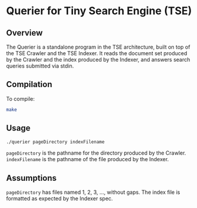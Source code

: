 # Querier for Tiny Search Engine (TSE)

## Overview
The Querier is a standalone program in the TSE architecture, built on top of the TSE Crawler and the TSE Indexer. It reads the document set produced by the Crawler and the index produced by the Indexer, and answers search queries submitted via stdin.

## Compilation
To compile:
``` bash
make
```
## Usage
``` bash
./querier pageDirectory indexFilename
```
`pageDirectory` is the pathname for the directory produced by the Crawler.
`indexFilename` is the pathname of the file produced by the Indexer.

## Assumptions

`pageDirectory` has files named 1, 2, 3, ..., without gaps.
The index file is formatted as expected by the Indexer spec.
